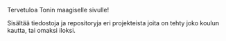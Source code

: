 Tervetuloa Tonin maagiselle sivulle! 

Sisältää tiedostoja ja repositoryja eri projekteista joita on tehty joko koulun kautta, tai omaksi iloksi.
<!---
ToniNurmi/ToniNurmi is a ✨ special ✨ repository because its `README.md` (this file) appears on your GitHub profile.
You can click the Preview link to take a look at your changes.
--->
